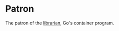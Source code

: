 # Patron

The patron of the [librarian](https://github.com/googleapis/librarian), Go's
container program.